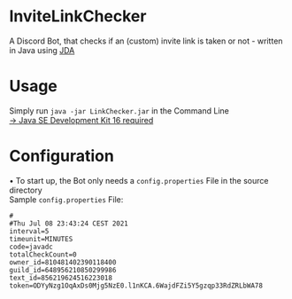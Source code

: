 # InviteLinkChecker

A Discord Bot, that checks if an (custom) invite link is taken or not - written in Java using [JDA](https://github.com/DV8FromTheWorld/JDA/)

# Usage

Simply run ``java -jar LinkChecker.jar`` in the Command Line  
[→ Java SE Development Kit 16 required](https://www.oracle.com/java/technologies/javase-jdk16-downloads.html)

# Configuration
• To start up, the Bot only needs a ``config.properties`` File in the source directory   
Sample ``config.properties`` File:
```
#
#Thu Jul 08 23:43:24 CEST 2021
interval=5
timeunit=MINUTES
code=javadc
totalCheckCount=0
owner_id=810481402390118400
guild_id=648956210850299986
text_id=856219624516223018
token=ODYyNzg1OqAxDs0Mjg5NzE0.l1nKCA.6WajdFZi5Y5gzqp33RdZRLbWA78
```

